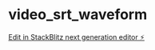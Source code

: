 # video_srt_waveform

[Edit in StackBlitz next generation editor ⚡️](https://stackblitz.com/~/github.com/AnimehonyakuAI/video_srt_waveform)